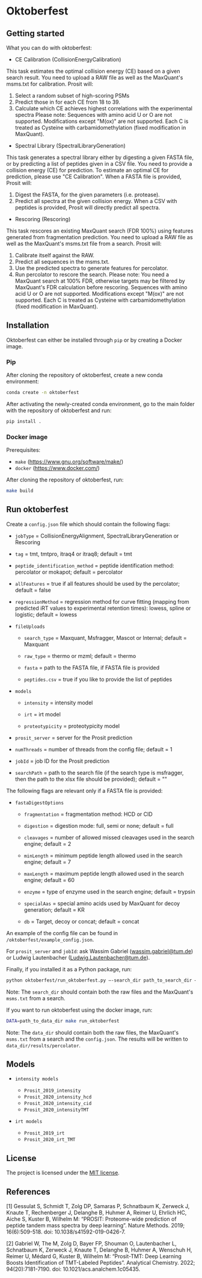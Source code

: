 # Oktoberfest

## Getting started

What you can do with oktoberfest:

-   CE Calibration (CollisionEnergyCalibration)

This task estimates the optimal collision energy (CE) based on a given search result. You need to upload a RAW file as well as the MaxQuant's msms.txt for calibration.
Prosit will:

1. Select a random subset of high-scoring PSMs
2. Predict those in for each CE from 18 to 39.
3. Calculate which CE achieves highest correlations with the experimental spectra
   Please note: Sequences with amino acid U or O are not supported. Modifications except "M(ox)" are not supported. Each C is treated as Cysteine with carbamidomethylation (fixed modification in MaxQuant).

-   Spectral Library (SpectralLibraryGeneration)

This task generates a spectral library either by digesting a given FASTA file, or by predicting a list of peptides given in a CSV file. You need to provide a collision energy (CE) for prediction. To estimate an optimal CE for prediction, please use "CE Calibration".
When a FASTA file is provided, Prosit will:

1. Digest the FASTA, for the given parameters (i.e. protease).
2. Predict all spectra at the given collision energy.
   When a CSV with peptides is provided, Prosit will directly predict all spectra.

-   Rescoring (Rescoring)

This task rescores an existing MaxQuant search (FDR 100%) using features generated from fragmentation prediction. You need to upload a RAW file as well as the MaxQuant's msms.txt file from a search.
Prosit will:

1. Calibrate itself against the RAW.
2. Predict all sequences in the msms.txt.
3. Use the predicted spectra to generate features for percolator.
4. Run percolator to rescore the search.
   Please note: You need a MaxQuant search at 100% FDR, otherwise targets may be filtered by MaxQuant's FDR calculation before rescoring. Sequences with amino acid U or O are not supported. Modifications except "M(ox)" are not supported. Each C is treated as Cysteine with carbamidomethylation (fixed modification in MaxQuant).

## Installation

Oktoberfest can either be installed through `pip` or by creating a Docker image.

### Pip

After cloning the repository of oktoberfest, create a new conda environment:

```bash
conda create -n oktoberfest
```

After activating the newly-created conda environment, go to the main folder with the repository of oktoberfest and run:

```bash
pip install .
```

### Docker image

Prerequisites:

-   `make` (https://www.gnu.org/software/make/)
-   `docker` (https://www.docker.com/)

After cloning the repository of oktoberfest, run:

```bash
make build
```

## Run oktoberfest

Create a `config.json` file which should contain the following flags:

-   `jobType` = CollisionEnergyAlignment, SpectralLibraryGeneration or Rescoring

-   `tag` = tmt, tmtpro, itraq4 or itraq8; default = tmt

-   `peptide_identification_method` = peptide identification method: percolator or mokapot; default = percolator

-   `allFeatures` = true if all features should be used by the percolator; default = false

-   `regressionMethod` = regression method for curve fitting (mapping from predicted iRT values to experimental retention times): lowess, spline or logistic; default = lowess

-   `fileUploads`

    -   `search_type` = Maxquant, Msfragger, Mascot or Internal; default = Maxquant

    -   `raw_type` = thermo or mzml; default = thermo

    -   `fasta` = path to the FASTA file, if FASTA file is provided

    -   `peptides.csv` = true if you like to provide the list of peptides

-   `models`

    -   `intensity` = intensity model

    -   `irt` = irt model

    -   `proteotypicity` = proteotypicity model

-   `prosit_server` = server for the Prosit prediction

-   `numThreads` = number of threads from the config file; default = 1

-   `jobId` = job ID for the Prosit prediction

-   `searchPath` = path to the search file (if the search type is msfragger, then the path to the xlsx file should be provided); default = ""

The following flags are relevant only if a FASTA file is provided:

-   `fastaDigestOptions`

    -   `fragmentation` = fragmentation method: HCD or CID

    -   `digestion` = digestion mode: full, semi or none; default = full

    -   `cleavages` = number of allowed missed cleavages used in the search engine; default = 2

    -   `minLength` = minimum peptide length allowed used in the search engine; default = 7

    -   `maxLength` = maximum peptide length allowed used in the search engine; default = 60

    -   `enzyme` = type of enzyme used in the search engine; default = trypsin

    -   `specialAas` = special amino acids used by MaxQuant for decoy generation; default = KR

    -   `db` = Target, decoy or concat; default = concat

An example of the config file can be found in `/oktoberfest/example_config.json`.

For `prosit_server` and `jobId`: ask Wassim Gabriel (wassim.gabriel@tum.de) or Ludwig Lautenbacher (Ludwig.Lautenbacher@tum.de).

Finally, if you installed it as a Python package, run:

```bash
python oktoberfest/run_oktoberfest.py —-search_dir path_to_search_dir —-config_path path_to_config_file
```

Note: The `search_dir` should contain both the raw files and the MaxQuant's `msms.txt` from a search.

If you want to run oktoberfest using the docker image, run:

```bash
DATA=path_to_data_dir make run_oktoberfest
```

Note: The `data_dir` should contain both the raw files, the MaxQuant's `msms.txt` from a search and the `config.json`. The results will be written to `data_dir/results/percolator`.

## Models

-   `intensity models`

    -   `Prosit_2019_intensity`
    -   `Prosit_2020_intensity_hcd`
    -   `Prosit_2020_intensity_cid`
    -   `Prosit_2020_intensityTMT`

-   `irt models`

    -   `Prosit_2019_irt`
    -   `Prosit_2020_irt_TMT`

## License

The project is licensed under the [MIT license](https://github.com/wilhelm-lab/PROSPECT/blob/main/LICENSE).

## References

[1] Gessulat S, Schmidt T, Zolg DP, Samaras P, Schnatbaum K, Zerweck J, Knaute T, Rechenberger J, Delanghe B, Huhmer A, Reimer U, Ehrlich HC, Aiche S, Kuster B, Wilhelm M: “PROSIT: Proteome-wide prediction of peptide tandem mass spectra by deep learning”. Nature Methods. 2019; 16(6):509-518. doi: 10.1038/s41592-019-0426-7.

[2] Gabriel W, The M, Zolg D, Bayer FP, Shouman O, Lautenbacher L, Schnatbaum K, Zerweck J, Knaute T, Delanghe B, Huhmer A, Wenschuh H, Reimer U, Médard G, Kuster B, Wilhelm M: “Prosit-TMT: Deep Learning Boosts Identification of TMT-Labeled Peptides”. Analytical Chemistry. 2022; 94(20):7181-7190. doi: 10.1021/acs.analchem.1c05435.

